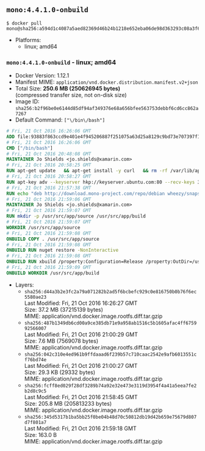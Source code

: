 ## `mono:4.4.1.0-onbuild`

```console
$ docker pull mono@sha256:a594d1c4087a5aed82369d46b24b1218e652eba06de98d363293c08a3f66d724
```

-	Platforms:
	-	linux; amd64

### `mono:4.4.1.0-onbuild` - linux; amd64

-	Docker Version: 1.12.1
-	Manifest MIME: `application/vnd.docker.distribution.manifest.v2+json`
-	Total Size: **250.6 MB (250626945 bytes)**  
	(compressed transfer size, not on-disk size)
-	Image ID: `sha256:b2f96be0e6144d85df94af349376e68a656bfee563753debbf6cd6cc862a7267`
-	Default Command: `["\/bin\/bash"]`

```dockerfile
# Fri, 21 Oct 2016 16:26:06 GMT
ADD file:93883f863ccd9e401e4f945206887f251075a63d25a8129c9bd73e707397f109 in / 
# Fri, 21 Oct 2016 16:26:06 GMT
CMD ["/bin/bash"]
# Fri, 21 Oct 2016 20:48:08 GMT
MAINTAINER Jo Shields <jo.shields@xamarin.com>
# Fri, 21 Oct 2016 20:58:25 GMT
RUN apt-get update   && apt-get install -y curl   && rm -rf /var/lib/apt/lists/*
# Fri, 21 Oct 2016 20:58:27 GMT
RUN apt-key adv --keyserver hkp://keyserver.ubuntu.com:80 --recv-keys 3FA7E0328081BFF6A14DA29AA6A19B38D3D831EF
# Fri, 21 Oct 2016 21:57:38 GMT
RUN echo "deb http://download.mono-project.com/repo/debian wheezy/snapshots/4.4.1.0 main" > /etc/apt/sources.list.d/mono-xamarin.list   && apt-get update   && apt-get install -y binutils mono-devel ca-certificates-mono fsharp mono-vbnc nuget referenceassemblies-pcl   && rm -rf /var/lib/apt/lists/* /tmp/*
# Fri, 21 Oct 2016 21:59:06 GMT
MAINTAINER Jo Shields <jo.shields@xamarin.com>
# Fri, 21 Oct 2016 21:59:07 GMT
RUN mkdir -p /usr/src/app/source /usr/src/app/build
# Fri, 21 Oct 2016 21:59:07 GMT
WORKDIR /usr/src/app/source
# Fri, 21 Oct 2016 21:59:08 GMT
ONBUILD COPY . /usr/src/app/source
# Fri, 21 Oct 2016 21:59:08 GMT
ONBUILD RUN nuget restore -NonInteractive
# Fri, 21 Oct 2016 21:59:08 GMT
ONBUILD RUN xbuild /property:Configuration=Release /property:OutDir=/usr/src/app/build/
# Fri, 21 Oct 2016 21:59:09 GMT
ONBUILD WORKDIR /usr/src/app/build
```

-	Layers:
	-	`sha256:d44a3b2e3fc2a79a071282b2ad5f6bcbefc929c0e816750b0b76f6ec5580ae23`  
		Last Modified: Fri, 21 Oct 2016 16:26:27 GMT  
		Size: 37.2 MB (37215139 bytes)  
		MIME: application/vnd.docker.image.rootfs.diff.tar.gzip
	-	`sha256:487b1349db6cd00a9ce385db71e9a958ab1516c5b1605afac4ff675992566007`  
		Last Modified: Fri, 21 Oct 2016 21:00:29 GMT  
		Size: 7.6 MB (7569078 bytes)  
		MIME: application/vnd.docker.image.rootfs.diff.tar.gzip
	-	`sha256:042c310e4ed961b9ffdaaad6f239b57c710caac2542e9afb6013551cf76bd74e`  
		Last Modified: Fri, 21 Oct 2016 21:00:27 GMT  
		Size: 29.3 KB (29332 bytes)  
		MIME: application/vnd.docker.image.rootfs.diff.tar.gzip
	-	`sha256:fcff8ed029f28df3289b74a92e32e473e3119d3954f4a41a5eea7fe2b2d8c9c5`  
		Last Modified: Fri, 21 Oct 2016 21:58:45 GMT  
		Size: 205.8 MB (205813233 bytes)  
		MIME: application/vnd.docker.image.rootfs.diff.tar.gzip
	-	`sha256:345d5317b1ba5bb25f0be04b48d70c50812db19d42b659e75679d807d7f801a7`  
		Last Modified: Fri, 21 Oct 2016 21:59:18 GMT  
		Size: 163.0 B  
		MIME: application/vnd.docker.image.rootfs.diff.tar.gzip
